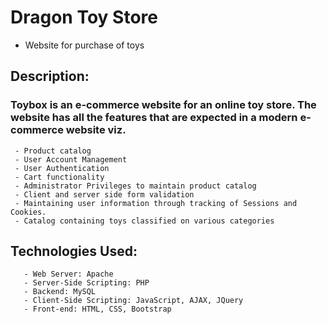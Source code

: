 # Dragon Toy Store
+ Website for purchase of toys
 
## Description:
###   Toybox is an e-commerce website for an online toy store. The website has all the features that are expected in a modern e-commerce website viz.
     - Product catalog
     - User Account Management
     - User Authentication
     - Cart functionality
     - Administrator Privileges to maintain product catalog
     - Client and server side form validation
     - Maintaining user information through tracking of Sessions and Cookies. 
     - Catalog containing toys classified on various categories

## Technologies Used:
       - Web Server: Apache
       - Server-Side Scripting: PHP
       - Backend: MySQL
       - Client-Side Scripting: JavaScript, AJAX, JQuery
       - Front-end: HTML, CSS, Bootstrap

